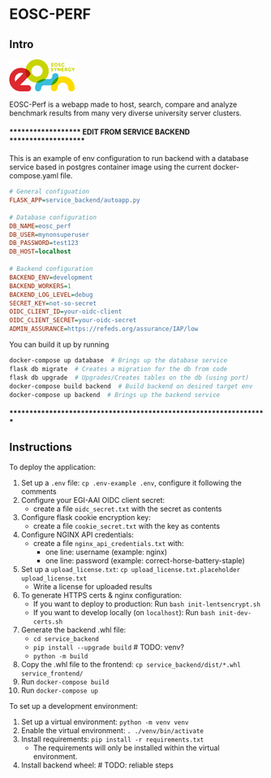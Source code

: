 # EOSC-PERF

## Intro
![](docs/source/eosc%20synergy%20logo.png)

EOSC-Perf is a webapp made to host, search, compare and analyze benchmark results from many very diverse university server clusters.

#### ****************** EDIT FROM SERVICE BACKEND *******************
This is an example of env configuration to run backend with a database service based in postgres container image using the current docker-compose.yaml file.

```ini
# General configuation
FLASK_APP=service_backend/autoapp.py

# Database configuration
DB_NAME=eosc_perf
DB_USER=mynonsuperuser
DB_PASSWORD=test123
DB_HOST=localhost

# Backend configuration
BACKEND_ENV=development
BACKEND_WORKERS=1
BACKEND_LOG_LEVEL=debug
SECRET_KEY=not-so-secret
OIDC_CLIENT_ID=your-oidc-client
OIDC_CLIENT_SECRET=your-oidc-secret
ADMIN_ASSURANCE=https://refeds.org/assurance/IAP/low
```

You can build it up by running

```bash
docker-compose up database  # Brings up the database service
flask db migrate  # Creates a migration for the db from code
flask db upgrade  # Upgrades/Creates tables on the db (using port)
docker-compose build backend  # Build backend on desired target env
docker-compose up backend  # Brings up the backend service
```
#### *****************************************************************

## Instructions

To deploy the application:
1. Set up a `.env` file: `cp .env-example .env`, configure it following the comments
1. Configure your EGI-AAI OIDC client secret:
   * create a file `oidc_secret.txt` with the secret as contents
1. Configure flask cookie encryption key:
   * create a file `cookie_secret.txt` with the key as contents
1. Configure NGINX API credentials:
   * create a file `nginx_api_credentials.txt` with:
     * one line: username (example: nginx)
     * one line: password (example: correct-horse-battery-staple)
1. Set up a `upload_license.txt`: `cp upload_license.txt.placeholder upload_license.txt`
   * Write a license for uploaded results
1. To generate HTTPS certs & nginx configuration:
   * If you want to deploy to production: Run `bash init-lentsencrypt.sh`
   * If you want to develop locally (on `localhost`): Run `bash init-dev-certs.sh`
1. Generate the backend .whl file:
   * `cd service_backend`
   * `pip install --upgrade build` # TODO: venv?
   * `python -m build`
1. Copy the .whl file to the frontend: `cp service_backend/dist/*.whl service_frontend/`
1. Run `docker-compose build`
1. Run `docker-compose up`

To set up a development environment:
1. Set up a virtual environment: `python -m venv venv`
1. Enable the virtual environment: `. ./venv/bin/activate`
1. Install requirements: `pip install -r requirements.txt`
    * The requirements will only be installed within the virtual environment.
1. Install backend wheel: # TODO: reliable steps
